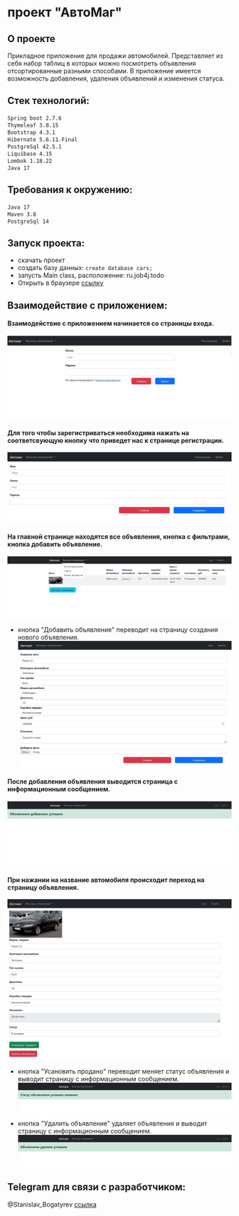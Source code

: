 # проект "АвтоМаг"

## О проекте 

Прикладное приложение для продажи автомобилей.
Представляет из себя набор таблиц в которых можно посмотреть объявления отсортированные разными способами.
В приложение имеется возможность добавления, удаления объявлений и изменения статуса.

## Стек технологий:

    Spring boot 2.7.6
    Thymeleaf 3.0.15
    Bootstrap 4.3.1
    Hibernate 5.6.11.Final
    PostgreSql 42.5.1
    Liquibase 4.15
    Lombok 1.18.22
    Java 17

## Требования к окружению:

    Java 17
    Maven 3.8
    PostgreSql 14

## Запуск проекта:

- скачать проект
- создать базу данных: ```create database cars;```
- запусть Main class, расположение: ru.job4j.todo
- Открыть в браузере [ссылку](http://localhost:8080/)

## Взаимодействие с приложением:

#### Взаимодействие с приложением начинается со страницы входа.
![](files/1.jpg)

#### Для того чтобы зарегистриваться необходима нажать на соответсвующую кнопку что приведет нас к странице регистрации.
![](files/2.jpg)

#### На главной странице находятся все объявления, кнопка с фильтрами, кнопка добавить объявление.
![](files/3.jpg)
- кнопка "Добавить объявление" переводит на страницу создания нового объявления.
  ![](files/4.jpg)

#### После добавления объявления выводится страница с информационным сообщением.
![](files/5.jpg)

#### При нажании на название автомобиля происходит переход на страницу объявления.
![](files/6.jpg)
- кнопка "Усановить продано" переводит меняет статус объявления и выводит страницу с информационным сообщением.
  ![](files/7.jpg)
- кнопка "Удалить объявление" удаляет объявления и выводит страницу с информационным сообщением.
  ![](files/8.jpg)

## Telegram для связи с разработчиком:

@Stanislav_Bogatyrev
[ссылка](https://t.me/Stanislav_Bogatyrev)